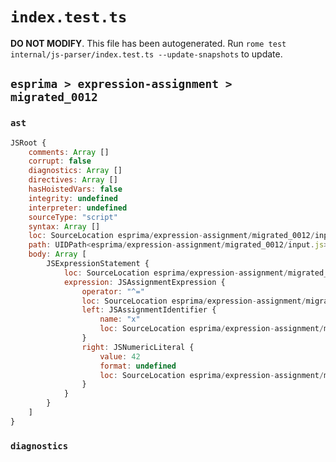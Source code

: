 # `index.test.ts`

**DO NOT MODIFY**. This file has been autogenerated. Run `rome test internal/js-parser/index.test.ts --update-snapshots` to update.

## `esprima > expression-assignment > migrated_0012`

### `ast`

```javascript
JSRoot {
	comments: Array []
	corrupt: false
	diagnostics: Array []
	directives: Array []
	hasHoistedVars: false
	integrity: undefined
	interpreter: undefined
	sourceType: "script"
	syntax: Array []
	loc: SourceLocation esprima/expression-assignment/migrated_0012/input.js 1:0-2:0
	path: UIDPath<esprima/expression-assignment/migrated_0012/input.js>
	body: Array [
		JSExpressionStatement {
			loc: SourceLocation esprima/expression-assignment/migrated_0012/input.js 1:0-1:7
			expression: JSAssignmentExpression {
				operator: "^="
				loc: SourceLocation esprima/expression-assignment/migrated_0012/input.js 1:0-1:7
				left: JSAssignmentIdentifier {
					name: "x"
					loc: SourceLocation esprima/expression-assignment/migrated_0012/input.js 1:0-1:1 (x)
				}
				right: JSNumericLiteral {
					value: 42
					format: undefined
					loc: SourceLocation esprima/expression-assignment/migrated_0012/input.js 1:5-1:7
				}
			}
		}
	]
}
```

### `diagnostics`

```

```
